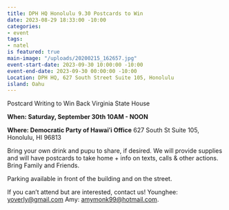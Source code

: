 ```yaml
---
title: DPH HQ Honolulu 9.30 Postcards to Win
date: 2023-08-29 18:33:00 -10:00
categories:
- event
tags:
- natel
is featured: true
main-image: "/uploads/20200215_162657.jpg"
event-start-date: 2023-09-30 10:00:00 -10:00
event-end-date: 2023-09-30 00:00:00 -10:00
Location: DPH HQ, 627 South Street Suite 105, Honolulu
island: Oahu
---
```


Postcard Writing to Win Back Virginia State House

**When: Saturday, September 30th 10AM - NOON**

**Where: Democratic Party of Hawaiʻi Office** 627 South St Suite 105, Honolulu, HI 96813

Bring your own drink and pupu to share, if desired. We will provide supplies and will have postcards to take home + info on texts, calls & other actions. Bring Family and Friends.

Parking available in front of the building and on the street.

If you can’t attend but are interested, contact us! Younghee: yoverly@gmail.com Amy: amymonk99@hotmail.com.